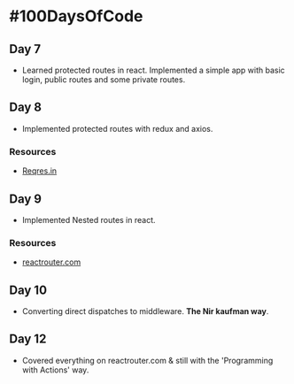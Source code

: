# #100DaysOfCode
## Day 7
* Learned protected routes in react. Implemented a simple app with basic login, public routes and some private routes.


## Day 8
* Implemented protected routes with redux and axios.

### Resources
* [Reqres.in](https://reqres.in/)

## Day 9
* Implemented Nested routes in react.

### Resources
* [reactrouter.com](https://reactrouter.com/web/guides/quick-start)

## Day 10
* Converting direct dispatches to middleware. **The Nir kaufman way**.

## Day 12
* Covered everything on reactrouter.com & still with the 'Programming with Actions' way.

